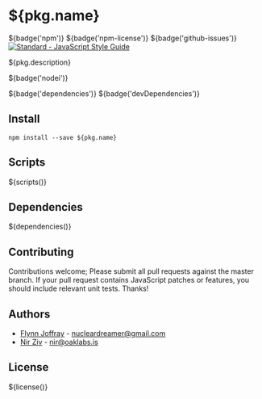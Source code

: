 # ${pkg.name}

${badge('npm')} ${badge('npm-license')} ${badge('github-issues')} [![Standard - JavaScript Style Guide](https://img.shields.io/badge/code%20style-standard-green.svg)](http://standardjs.com/)

${pkg.description}

${badge('nodei')}

${badge('dependencies')}
${badge('devDependencies')}

## Install

`npm install --save ${pkg.name}`

## Scripts

${scripts()}

## Dependencies

${dependencies()}

## Contributing

Contributions welcome; Please submit all pull requests against the master branch. If your pull request contains JavaScript patches or features, you should include relevant unit tests. Thanks!

## Authors

 - [Flynn Joffray](http://github.com/nucleardreamer) - <nucleardreamer@gmail.com>
 - [Nir Ziv](http://github.com/nirziv) - <nir@oaklabs.is>

## License

${license()}
